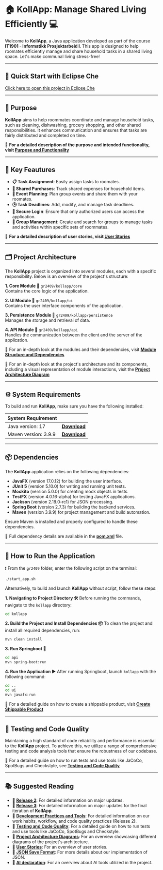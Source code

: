 # **🏠 KollApp: Manage Shared Living Efficiently 💻**

Welcome to **KollApp**, a Java application developed as part of the course **IT1901 - Informatikk Prosjektarbeid I**. This app is designed to help roomates efficiently manage and share household tasks in a shared living space. Let's make communal living stress-free!

---

## **🚀 Quick Start with Eclipse Che**

[Click here to open this project in Eclipse Che](https://che.stud.ntnu.no/#https://gitlab.stud.idi.ntnu.no/it1901/groups-2024/gr2409/gr2409?new)

---

## **🎯 Purpose**

**KollApp** aims to help roommates coordinate and manage household tasks, such as cleaning, dishwashing, grocery shopping, and other shared responsibilities. It enhances communication and ensures that tasks are fairly distributed and completed on time.

📖 **For a detailed description of the purpose and intended functionality, visit [Purpose and Functionality](docs/purpose.md)**

---

## **🔑 Key Feautures**

- **📋 Task Assignment**: Easily assign tasks to roomates.
- **🛒 Shared Purchases**: Track shared expenses for household items.
- **📅 Event Planning**: Plan group events and share them with your roomates.
- **🕒 Task Deadlines**: Add, modify, and manage task deadlines.
- **🔐 Secure Login**: Ensure that only authorized users can access the application.
- **👥 Group Management**: Create and search for groups to manage tasks and activities within specific sets of roommates.

📖 **For a detailed description of user stories, visit [User Stories](docs/user_stories.md)**

---

## **🗂️ Project Architecture**

The **KollApp** project is organized into several modules, each with a specific responsibility. Below is an overview of the project's structure:

**1. Core Module 📂**
  `gr2409/kollapp/core`  
  Contains the core logic of the application.

**2. UI Module 📂**
  `gr2409/kollapp/ui`  
  Contains the user interface components of the application.

**3. Persistence Module 📂**
  `gr2409/kollapp/persistence`  
  Manages the storage and retrieval of data.

**4. API Module 📂**
  `gr2409/kollapp/api`  
  Handles the communication between the client and the server of the application.

📖 For an in-depth look at the modules and their dependencies, visit **[Module Structure and Dependencies](docs/release3/module_structure_and_dependencies.md)**

📖 For an in-depth look at the project's architecture and its components, including a visual representation of module interactions, visit the **[Project Architecture Diagram](/docs/release3/architecture_diagrams.md)**

---

## **⚙️ System Requirements**

To build and run **KollApp**, make sure you have the following installed:

| System Requirement   |                                                                                                  |
|----------------------|--------------------------------------------------------------------------------------------------|
| Java version: 17     | **[ Download ]( https://www.oracle.com/java/technologies/javase/jdk17-archive-downloads.html )** |
| Maven version: 3.9.9 | **[ Download ]( https://maven.apache.org/download.cgi )**                                        |

---

## **📦 Dependencies**

The **KollApp** application relies on the following dependencies:

- **JavaFX** (version 17.0.12) for building the user interface.
- **JUnit 5** (version 5.10.0) for writing and running unit tests.
- **Mockito** (version 5.0.0) for creating mock objects in tests.
- **TestFX** (version 4.0.16-alpha) for testing JavaFX applications.
- **Jackson** (version 2.18.0-rc1) for JSON processing.
- **Spring Boot** (version 2.7.3) for building the backend services.
- **Maven** (version 3.9.9) for project management and build automation.

Ensure Maven is installed and properly configured to handle these dependencies.

📖 Full dependency details are available in the **[pom.xml](kollapp/pom.xml)** file.

---

## **🚀 How to Run the Application**
  
❗️ From the `gr2409` folder, enter the following script on the terminal:

```sh
./start_app.sh
```

Alternatively, to build and launch **KollApp** without script, follow these steps:

**1. Navigating to Project Directory 🛠️**
   Before running the commands, navigate to the `kollapp` directory:

   ```sh
   cd kollapp
   ```

**2. Build the Project and Install Dependencies 📦**
    To clean the project and install all required dependencies, run:

   ```sh
   mvn clean install
   ```

   **3. Run Springboot 🌱**

  ```sh
  cd api
  mvn spring-boot:run
  ```

**4. Run the Application ▶️**
    After running Springboot, launch `kollapp` with the following command:

   ```sh
   cd ..
   cd ui
   mvn javafx:run
   ```

 📖 For a detailed guide on how to create a shippable product, visit **[Create Shippable Product](docs/release3/create_shippable_product.md)**

  ---

## **🧪 Testing and Code Quality**

Maintaining a high standard of code reliability and performance is essential to the  **KollApp** project. To achieve this, we utilize a range of comprehensive testing and code analysis tools that ensure the robustness of our codebase.

📖 For a detailed guide on how to run tests and use tools like JaCoCo, SpotBugs and Checkstyle, see **[Testing and Code Quality](docs/release2/testing_and_code_quality.md)**

---

## 📚 Suggested Reading

- 📖 **[Release 2](/docs/release2/release2_updates.md)**: For detailed information on major updates.
- 📖 **[Release 3](/docs/release2/release2_updates.md)**: For detailed information on major updates for the final iteration of **KollApp**.
- 📖 **[Development Practices and Tools](/docs/release2/development_practices_and_code_quality.md)**: For detailed information on our work habits, workflow, and code quality practices (Release 2).
- 📖 **[Testing and Code Quality](docs/release3/testing_and_code_quality.md)**: For a detailed guide on how to run tests and use tools like JaCoCo, SpotBugs and Checkstyle.
- 📖 **[Project Architecture Diagrams](docs/release3/architecture_diagrams.md)**: For an overview showcasing different diagrams of the project's architecture.
- 📖 **[User Stories](/docs/user_stories.md)**: For an overview of user stories.
- 📖 **[JSON Save Format](/docs/release3/json_format.md)**: For more details about our implementation of JSON.
- 📖 **[AI declaration](/docs/release3/ai_declaration.md)**: For an overview about AI tools utilized in the project.
